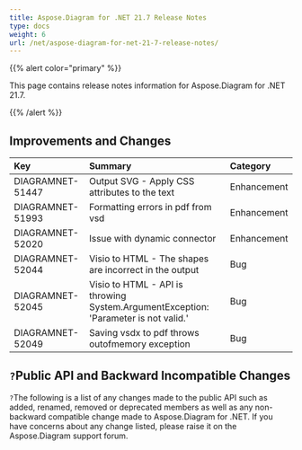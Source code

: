 ```yaml
---
title: Aspose.Diagram for .NET 21.7 Release Notes
type: docs
weight: 6
url: /net/aspose-diagram-for-net-21-7-release-notes/
---
```


{{% alert color="primary" %}} 

This page contains release notes information for Aspose.Diagram for .NET 21.7.

{{% /alert %}} 
## **Improvements and Changes**

|**Key**|**Summary**|**Category**|
| :- | :- | :- |
|DIAGRAMNET-51447|Output SVG - Apply CSS attributes to the text|Enhancement|
|DIAGRAMNET-51993|Formatting errors in pdf from vsd|Enhancement|
|DIAGRAMNET-52020|Issue with dynamic connector|Enhancement|
|DIAGRAMNET-52044|Visio to HTML - The shapes are incorrect in the output|Bug|
|DIAGRAMNET-52045|Visio to HTML - API is throwing System.ArgumentException: 'Parameter is not valid.'|Bug|
|DIAGRAMNET-52049|Saving vsdx to pdf throws outofmemory exception|Bug|

## `?`**Public API and Backward Incompatible Changes**
`?`The following is a list of any changes made to the public API such as added, renamed, removed or deprecated members as well as any non-backward compatible change made to Aspose.Diagram for .NET. If you have concerns about any change listed, please raise it on the Aspose.Diagram support forum.





